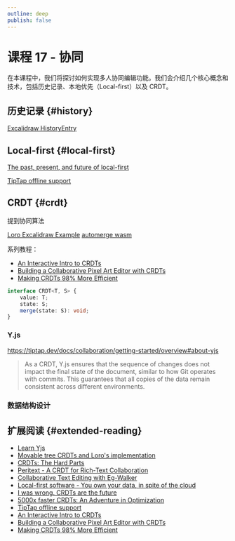 ```yaml
---
outline: deep
publish: false
---
```


# 课程 17 - 协同

在本课程中，我们将探讨如何实现多人协同编辑功能。我们会介绍几个核心概念和技术，包括历史记录、本地优先（Local-first）以及 CRDT。

## 历史记录 {#history}

[Excalidraw HistoryEntry]

## Local-first {#local-first}

[The past, present, and future of local-first]

[TipTap offline support]

## CRDT {#crdt}

提到协同算法

[Loro Excalidraw Example]
[automerge wasm]

系列教程：

-   [An Interactive Intro to CRDTs]
-   [Building a Collaborative Pixel Art Editor with CRDTs]
-   [Making CRDTs 98% More Efficient]

```ts
interface CRDT<T, S> {
    value: T;
    state: S;
    merge(state: S): void;
}
```

### Y.js

<https://tiptap.dev/docs/collaboration/getting-started/overview#about-yjs>

> As a CRDT, Y.js ensures that the sequence of changes does not impact the final state of the document, similar to how Git operates with commits. This guarantees that all copies of the data remain consistent across different environments.

### 数据结构设计

## 扩展阅读 {#extended-reading}

-   [Learn Yjs]
-   [Movable tree CRDTs and Loro's implementation]
-   [CRDTs: The Hard Parts]
-   [Peritext - A CRDT for Rich-Text Collaboration]
-   [Collaborative Text Editing with Eg-Walker]
-   [Local-first software - You own your data, in spite of the cloud]
-   [I was wrong. CRDTs are the future]
-   [5000x faster CRDTs: An Adventure in Optimization]
-   [TipTap offline support]
-   [An Interactive Intro to CRDTs]
-   [Building a Collaborative Pixel Art Editor with CRDTs]
-   [Making CRDTs 98% More Efficient]

[Movable tree CRDTs and Loro's implementation]: https://news.ycombinator.com/item?id=41099901
[CRDTs: The Hard Parts]: https://www.youtube.com/watch?v=x7drE24geUw
[Peritext - A CRDT for Rich-Text Collaboration]: https://www.inkandswitch.com/peritext/
[Collaborative Text Editing with Eg-Walker]: https://www.youtube.com/watch?v=rjbEG7COj7o
[Local-first software - You own your data, in spite of the cloud]: https://www.inkandswitch.com/local-first/
[I was wrong. CRDTs are the future]: https://josephg.com/blog/crdts-are-the-future/
[5000x faster CRDTs: An Adventure in Optimization]: https://josephg.com/blog/crdts-go-brrr/
[Loro Excalidraw Example]: https://github.com/loro-dev/loro-excalidraw
[Excalidraw HistoryEntry]: https://github.com/excalidraw/excalidraw/blob/master/packages/excalidraw/history.ts#L160-L164
[automerge wasm]: https://automerge.org/blog/2024/08/23/wasm-packaging/
[The past, present, and future of local-first]: https://speakerdeck.com/ept/the-past-present-and-future-of-local-first
[TipTap offline support]: https://tiptap.dev/docs/guides/offline-support
[An Interactive Intro to CRDTs]: https://jakelazaroff.com/words/an-interactive-intro-to-crdts/
[Building a Collaborative Pixel Art Editor with CRDTs]: https://jakelazaroff.com/words/building-a-collaborative-pixel-art-editor-with-crdts/
[Making CRDTs 98% More Efficient]: https://jakelazaroff.com/words/making-crdts-98-percent-more-efficient/
[Learn Yjs]: https://learn.yjs.dev/

